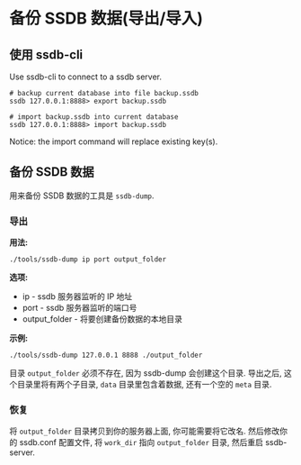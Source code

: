 # 备份 SSDB 数据(导出/导入)

##  使用 ssdb-cli

Use ssdb-cli to connect to a ssdb server.

	# backup current database into file backup.ssdb
	ssdb 127.0.0.1:8888> export backup.ssdb
	
	# import backup.ssdb into current database
	ssdb 127.0.0.1:8888> import backup.ssdb

Notice: the import command will replace existing key(s).

## 备份 SSDB 数据

用来备份 SSDB 数据的工具是 ```ssdb-dump```.

### 导出

__用法:__

    ./tools/ssdb-dump ip port output_folder

__选项:__

* ip - ssdb 服务器监听的 IP 地址
* port - ssdb 服务器监听的端口号
* output_folder - 将要创建备份数据的本地目录

__示例:__

	./tools/ssdb-dump 127.0.0.1 8888 ./output_folder

目录 ```output_folder``` 必须不存在, 因为 ssdb-dump 会创建这个目录. 导出之后, 这个目录里将有两个子目录, ```data``` 目录里包含着数据, 还有一个空的 ```meta``` 目录.

### 恢复

将 ```output_folder``` 目录拷贝到你的服务器上面, 你可能需要将它改名. 然后修改你的 ssdb.conf 配置文件, 将 ```work_dir``` 指向 ```output_folder``` 目录, 然后重启 ssdb-server.
